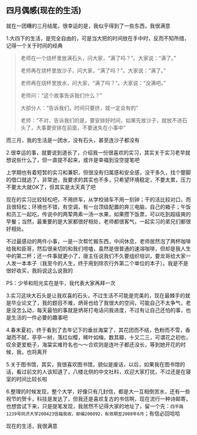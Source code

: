 ## 四月偶感(现在的生活) ##

就在一团糟的三月结尾，很幸运的是，我似乎得到了一些东西，我很满意
 
1.大四下的生活，是完全自由的，可是当大把的时间放在手中时，反而不知所措，记得一个关于时间的经典
 
> 老师在一个烧杯里放满石头，问大家，“满了吗？”。大家说：“满了。”
> 
> 老师再在烧杯里放沙子，问大家，“满了吗？”。大家说：“满了。”
> 
> 老师再在烧杯里放水，问大家，“满了吗？”。大家说：“没满吧。”
> 
> 老师问：“这个故事告诉我们什么？”
> 
> 大部分人：“告诉我们，时间只要挤，就一定会有的”
> 
> 老师：“不对，告诉我们的是，要安排好时间，如果先放沙子，就放不进石头了，大事要安排在前面，不要迷失在小事中”
 
而三月，我的生活是一团水，没有石头，甚至连沙子都没有
 
2.很幸运的事，就要说到道长了，介绍我一份很喜欢的实习，其实关于实习老早就想说些什么了，但一直提不起来，或许是幸福到没空提笔吧
 
上学期也有着短暂的实习和兼职，但很没有归属感和安全感，没干多久，找个蹩脚的借口就逃了，非常逊，我要求的其实也不多，只希望环境稳定，不要太累，压力不要太大就OK了，但其实是太天真了吧
 
现在的实习比较轻松吧，不用挤车，从学校骑车不用一刻钟；干的活比较对口，而且很轻松；环境也不错，有空调，有一台顶级配置的奔三电脑，自己的箱子；午饭和员工一起吃，传说中的两荤两素一汤一水果，如果攒下饭票，可以吃到超级爽的早餐；当然，最重要的是大家都很好相处，老师都很客气，一起实习的弟兄们都很好相处。
 
不过最感动的两件小事，一是一次帮忙搬东西，中间休息，老师居然泡了两杯咖啡给我和臣哥，然后很亲切的和我们唠嗑，虽然是很普通的速溶咖啡，但却是我人生中的第二杯；还一件事就更小了，唐主任说我们不久要组织培训，要龙哥给大家一人发一本本子（我至今的人生，终于用到除农行外第二个单位的本子）。我是不是很好收买，我妈说这么说我的
 
PS：少爷和阳光实在是牛，我代表大家再拜一次
 
3.实习这块大石头是让我欢喜的石头，不过生活不可能是完美的，现在最棘手的就是毕业论文了，我的题目不难，炳哥也给了我很大的空间，可能自己不太争气，老是没怎么动，每天最怕的事就是炳哥打电话问我进度，不过有让自己还怕的事，也是生活的一件必要的趣事吧
 
4.春末夏初，终于看到了去年记下的垂丝海棠了，其花团而不结，色粉而不雪，香凝而不腻，亭亭一树，落红似樱，稀叶如梅，数其瓣，十又二三，可谓花之初也，叹余更爱栀子，海棠实难符名也～～合欢则是连叶子都还没长，等到她开花的时候，我，也将离开
 
5.关于图书馆，其实，我很喜欢图书馆，貌似是废话，以后，如果我在图书馆的话，看过前文的人该知道了，八楼北侧的中文社科，欢迎大家打扰，不过还是在寝室的时间比较长啦
 
6.整理的时候发现，整个大学，好像只有几封信，都是大一互相倒苦水，还有一些祝节的贺卡，科技是发达了，但我还是喜欢复古的书信啊，现在流行一种诗邮寄，也想尝试下来，只是提笔发现，我居然不记得大家的地址了，留一个先：`四平路1239号同济大学200423信箱我收，邮编200092，有效期至2008年6月`；有信必回哈哈
 
 
现在的生活，我很满意
